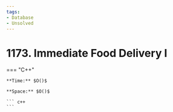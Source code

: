 ```yaml
---
tags:
- Database
- Unsolved
---
```



# 1173. Immediate Food Delivery I

=== "C++"

    **Time:** $O()$

    **Space:** $O()$

    ``` c++
    ```